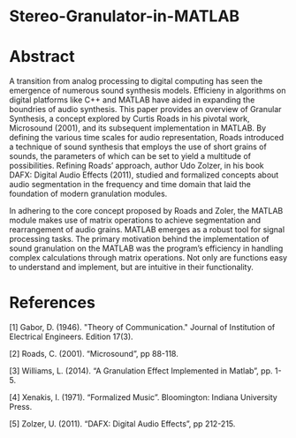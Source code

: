 # Stereo-Granulator-in-MATLAB

# Abstract

A transition from analog processing to digital computing has seen the emergence of numerous sound synthesis models. Efficieny in algorithms on digital platforms like C++ and MATLAB have aided in expanding the boundries of audio synthesis. This paper provides an overview of Granular Synthesis, a concept explored by Curtis Roads in his pivotal work, Microsound (2001), and its subsequent implementation in MATLAB. By defining the various time scales for audio representation, Roads introduced a technique of sound synthesis that employs the use of short grains of sounds, the parameters of which can be set to yield a multitude of possibilities. Refining Roads’ approach, author Udo Zolzer, in his book DAFX: Digital Audio Effects (2011), studied and formalized concepts about audio segmentation in the frequency and time domain that laid the foundation of modern granulation modules.

In adhering to the core concept proposed by Roads and Zoler, the MATLAB module makes use of matrix operations to achieve segmentation and rearrangement of audio grains. MATLAB emerges as a robust tool for signal processing tasks. The primary motivation behind the implementation of sound granulation on the MATLAB was the program’s efficiency in handling complex calculations through matrix operations. Not only are functions easy to understand and implement, but are intuitive in their functionality.

# References

[1] Gabor, D. (1946). "Theory of Communication." Journal of Institution of Electrical Engineers. Edition 17(3).

[2] Roads, C. (2001). “Microsound”, pp 88-118.

[3] Williams, L. (2014). “A Granulation Effect Implemented in Matlab”, pp. 1-5.

[4] Xenakis, I. (1971). “Formalized Music”. Bloomington: Indiana University Press.

[5] Zolzer, U. (2011). “DAFX: Digital Audio Effects”, pp 212-215.
